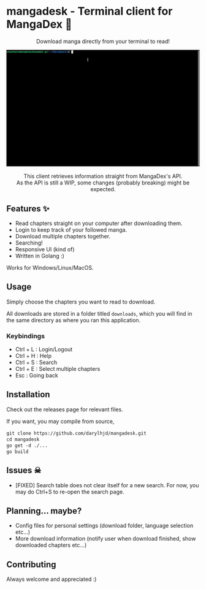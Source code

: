 # mangadesk - Terminal client for MangaDex 📖

<p align="center">Download manga directly from your terminal to read!</p>

<img src="assets/demo.gif" alt="">

<p align="center">This client retrieves information straight from MangaDex's API. <br>As the API is still a WIP, some changes (probably breaking) might be expected.</p>

## Features ✨

- Read chapters straight on your computer after downloading them.
- Login to keep track of your followed manga.
- Download multiple chapters together.
- Searching!
- Responsive UI (kind of)
- Written in Golang :)

Works for Windows/Linux/MacOS.

## Usage

Simply choose the chapters you want to read to download.

All downloads are stored in a folder titled `downloads`, which you will find in the same directory as where you ran this
application.

### Keybindings

- Ctrl + L : Login/Logout
- Ctrl + H : Help
- Ctrl + S : Search
- Ctrl + E : Select multiple chapters
- Esc      : Going back

## Installation

Check out the releases page for relevant files.

If you want, you may compile from source,

```
git clone https://github.com/darylhjd/mangadesk.git
cd mangadesk
go get -d ./...
go build
```

## Issues ☠

- [FIXED] Search table does not clear itself for a new search. For now, you may do Ctrl+S to re-open the search page.

## Planning... maybe?

- Config files for personal settings (download folder, language selection etc...)
- More download information (notify user when download finished, show downloaded chapters etc...)

## Contributing

Always welcome and appreciated :)
